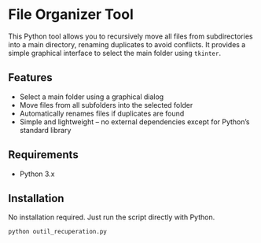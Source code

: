 # File Organizer Tool

This Python tool allows you to recursively move all files from subdirectories into a main directory, renaming duplicates to avoid conflicts. It provides a simple graphical interface to select the main folder using `tkinter`.

## Features

- Select a main folder using a graphical dialog
- Move files from all subfolders into the selected folder
- Automatically renames files if duplicates are found
- Simple and lightweight – no external dependencies except for Python’s standard library

## Requirements

- Python 3.x

## Installation

No installation required. Just run the script directly with Python.

```bash
python outil_recuperation.py
